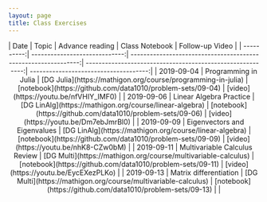 ```yaml
---
layout: page
title: Class Exercises
---
```


<center>
|       Date |                         Topic |                                                Advance reading |                                             Class Notebook |                       Follow-up Video |
| ----------:| -----------------------------:| --------------------------------------------------------------:| ----------------------------------------------------------:| -------------------------------------:|
| 2019-09-04 |          Programming in Julia |   [DG Julia](https://mathigon.org/course/programming-in-julia) | [notebook](https://github.com/data1010/problem-sets/09-04) | [video](https://youtu.be/nfVHIY_IMF0) |
| 2019-09-06 |       Linear Algebra Practice |        [DG LinAlg](https://mathigon.org/course/linear-algebra) | [notebook](https://github.com/data1010/problem-sets/09-06) | [video](https://youtu.be/Dm7ebJmrBl0) |
| 2019-09-09 |  Eigenvectors and Eigenvalues |        [DG LinAlg](https://mathigon.org/course/linear-algebra) | [notebook](https://github.com/data1010/problem-sets/09-09) | [video](https://youtu.be/nhK8-CZw0bM) |
| 2019-09-11 | Multivariable Calculus Review | [DG Multi](https://mathigon.org/course/multivariable-calculus) | [notebook](https://github.com/data1010/problem-sets/09-11) | [video](https://youtu.be/EycEXezPLKo) |
| 2019-09-13 |        Matrix differentiation | [DG Multi](https://mathigon.org/course/multivariable-calculus) | [notebook](https://github.com/data1010/problem-sets/09-13) |                                       |
</center>